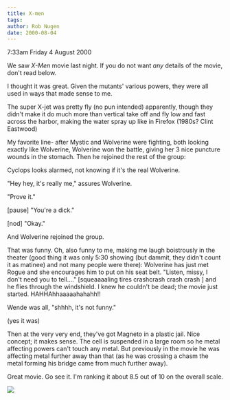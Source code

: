 ```yaml
---
title: X-men
tags: 
author: Rob Nugen
date: 2000-08-04
---
```


<p class=date>7:33am Friday 4 August 2000</p>

<p>We saw <em>X-Men</em> movie last night.  If you do not want <em>any</em> details of the movie, don't read below.

<p>I thought it was great.  Given the mutants' various powers, they were all used in ways that made sense to me.

<p>The super X-jet was pretty fly (no pun intended) apparently, though they didn't make it do much more than vertical take off and fly low and fast across the harbor, making the water spray up like in Firefox (1980s?  Clint Eastwood)

<p>My favorite line- after Mystic and Wolverine were fighting, both looking exactly like Wolverine, Wolverine won the battle, giving her 3 nice puncture wounds in the stomach.  Then he rejoined the rest of the group:

<p>Cyclops looks alarmed, not knowing if it's the real Wolverine.

<p>"Hey hey, it's really me," assures Wolverine.

<p>"Prove it."

<p>[pause] "You're a dick."

<p>[nod] "Okay."  

<p>And Wolverine rejoined the group.

<p> That was funny.   Oh, also funny to me, making me laugh boistrously in the theater (good thing it was only 5:30 showing (but dammit, they didn't count it as matinee) and not many people were there):  Wolverine has just met Rogue and she encourages him to put on his seat belt.  "Listen, missy, I don't need you to tell...."    [squeaaaaling tires crashcrash crash crash ] and he flies through the windshield.  I knew he couldn't be dead; the movie just started.  HAHHAhhaaaaahahahh!!

<p>Wende was all, "shhhh, it's not funny."

<p>(yes it was)

<p>Then at the very very end, they've got Magneto in a plastic jail.  Nice concept; it makes sense.  The cell is suspended in a large room so he metal affecting powers can't touch any metal.  But previously in the movie he was affecting metal further away than that (as he was crossing a chasm the metal forming his bridge came from much further away).

<p>Great movie.  Go see it.  I'm ranking it about 8.5 out of 10 on the overall scale.

<p><img src="/images/rob/wL-ROB.gif">

